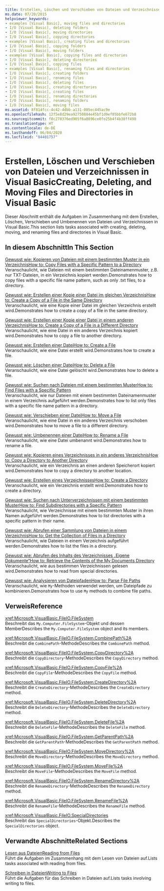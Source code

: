 ```yaml
---
title: Erstellen, Löschen und Verschieben von Dateien und Verzeichnissen
ms.date: 07/20/2015
helpviewer_keywords:
- examples [Visual Basic], moving files and directories
- I/O [Visual Basic], deleting folders
- I/O [Visual Basic], moving directories
- I/O [Visual Basic], copying directories
- examples [Visual Basic], creating files and directories
- I/O [Visual Basic], copying folders
- I/O [Visual Basic], moving folders
- examples [Visual Basic], copying files and directories
- I/O [Visual Basic], deleting directories
- I/O [Visual Basic], copying files
- examples [Visual Basic], renaming files and directories
- I/O [Visual Basic], creating folders
- I/O [Visual Basic], renaming files
- I/O [Visual Basic], deleting files
- I/O [Visual Basic], creating directories
- I/O [Visual Basic], creating files
- I/O [Visual Basic], renaming directories
- I/O [Visual Basic], renaming folders
- I/O [Visual Basic], moving files
ms.assetid: 8f814fcc-4c42-4dbb-a131-005ec445ac9e
ms.openlocfilehash: 12f5e8d29ea92750884e45bf1d9ef05bbfe672b8
ms.sourcegitcommit: f8c270376ed905f6a8896ce0fe25b4f4b38ff498
ms.translationtype: HT
ms.contentlocale: de-DE
ms.lasthandoff: 06/04/2020
ms.locfileid: "84401757"
---
```

# <a name="creating-deleting-and-moving-files-and-directories-in-visual-basic"></a><span data-ttu-id="587f1-102">Erstellen, Löschen und Verschieben von Dateien und Verzeichnissen in Visual Basic</span><span class="sxs-lookup"><span data-stu-id="587f1-102">Creating, Deleting, and Moving Files and Directories in Visual Basic</span></span>

<span data-ttu-id="587f1-103">Dieser Abschnitt enthält die Aufgaben im Zusammenhang mit dem Erstellen, Löschen, Verschieben und Umbenennen von Dateien und Verzeichnissen in Visual Basic.</span><span class="sxs-lookup"><span data-stu-id="587f1-103">This section lists tasks associated with creating, deleting, moving, and renaming files and directories in Visual Basic.</span></span>  
  
## <a name="in-this-section"></a><span data-ttu-id="587f1-104">In diesem Abschnitt</span><span class="sxs-lookup"><span data-stu-id="587f1-104">In This Section</span></span>  

 [<span data-ttu-id="587f1-105">Gewusst wie: Kopieren von Dateien mit einem bestimmten Muster in ein Verzeichnis</span><span class="sxs-lookup"><span data-stu-id="587f1-105">How to: Copy Files with a Specific Pattern to a Directory</span></span>](how-to-copy-files-with-a-specific-pattern-to-a-directory.md)  
 <span data-ttu-id="587f1-106">Veranschaulicht, wie Dateien mit einem bestimmten Dateinamenmuster, z.B. nur TXT-Dateien, in ein Verzeichnis kopiert werden.</span><span class="sxs-lookup"><span data-stu-id="587f1-106">Demonstrates how to copy files with a specific file name pattern, such as only .txt files, to a directory.</span></span>  
  
 [<span data-ttu-id="587f1-107">Gewusst wie: Erstellen einer Kopie einer Datei im gleichen Verzeichnis</span><span class="sxs-lookup"><span data-stu-id="587f1-107">How to: Create a Copy of a File in the Same Directory</span></span>](how-to-create-a-copy-of-a-file-in-the-same-directory.md)  
 <span data-ttu-id="587f1-108">Veranschaulicht, wie eine Kopie einer Datei im gleichen Verzeichnis erstellt wird.</span><span class="sxs-lookup"><span data-stu-id="587f1-108">Demonstrates how to create a copy of a file in the same directory.</span></span>  
  
 [<span data-ttu-id="587f1-109">Gewusst wie: Erstellen einer Kopie einer Datei in einem anderen Verzeichnis</span><span class="sxs-lookup"><span data-stu-id="587f1-109">How to: Create a Copy of a File in a Different Directory</span></span>](how-to-create-a-copy-of-a-file-in-a-different-directory.md)  
 <span data-ttu-id="587f1-110">Veranschaulicht, wie eine Datei in ein anderes Verzeichnis kopiert wird.</span><span class="sxs-lookup"><span data-stu-id="587f1-110">Demonstrates how to copy a file to another directory.</span></span>  
  
 [<span data-ttu-id="587f1-111">Gewusst wie: Erstellen einer Datei</span><span class="sxs-lookup"><span data-stu-id="587f1-111">How to: Create a File</span></span>](how-to-create-a-file.md)  
 <span data-ttu-id="587f1-112">Veranschaulicht, wie eine Datei erstellt wird.</span><span class="sxs-lookup"><span data-stu-id="587f1-112">Demonstrates how to create a file.</span></span>  
  
 [<span data-ttu-id="587f1-113">Gewusst wie: Löschen einer Datei</span><span class="sxs-lookup"><span data-stu-id="587f1-113">How to: Delete a File</span></span>](how-to-delete-a-file.md)  
 <span data-ttu-id="587f1-114">Veranschaulicht, wie eine Datei gelöscht wird.</span><span class="sxs-lookup"><span data-stu-id="587f1-114">Demonstrates how to delete a file.</span></span>  
  
 [<span data-ttu-id="587f1-115">Gewusst wie: Suchen nach Dateien mit einem bestimmten Muster</span><span class="sxs-lookup"><span data-stu-id="587f1-115">How to: Find Files with a Specific Pattern</span></span>](how-to-find-files-with-a-specific-pattern.md)  
 <span data-ttu-id="587f1-116">Veranschaulicht, wie nur Dateien mit einem bestimmten Dateinamenmuster in einem Verzeichnis aufgeführt werden.</span><span class="sxs-lookup"><span data-stu-id="587f1-116">Demonstrates how to list only files with a specific file name pattern in a directory.</span></span>  
  
 [<span data-ttu-id="587f1-117">Gewusst wie: Verschieben einer Datei</span><span class="sxs-lookup"><span data-stu-id="587f1-117">How to: Move a File</span></span>](how-to-move-a-file.md)  
 <span data-ttu-id="587f1-118">Veranschaulicht, wie eine Datei in ein anderes Verzeichnis verschoben wird.</span><span class="sxs-lookup"><span data-stu-id="587f1-118">Demonstrates how to move a file to a different directory.</span></span>  
  
 [<span data-ttu-id="587f1-119">Gewusst wie: Umbenennen einer Datei</span><span class="sxs-lookup"><span data-stu-id="587f1-119">How to: Rename a File</span></span>](how-to-rename-a-file.md)  
 <span data-ttu-id="587f1-120">Veranschaulicht, wie eine Datei umbenannt wird.</span><span class="sxs-lookup"><span data-stu-id="587f1-120">Demonstrates how to rename a file.</span></span>  
  
 [<span data-ttu-id="587f1-121">Gewusst wie: Kopieren eines Verzeichnisses in ein anderes Verzeichnis</span><span class="sxs-lookup"><span data-stu-id="587f1-121">How to: Copy a Directory to Another Directory</span></span>](how-to-copy-a-directory-to-another-directory.md)  
 <span data-ttu-id="587f1-122">Veranschaulicht, wie ein Verzeichnis an einen anderen Speicherort kopiert wird.</span><span class="sxs-lookup"><span data-stu-id="587f1-122">Demonstrates how to copy a directory to another location.</span></span>  
  
 [<span data-ttu-id="587f1-123">Gewusst wie: Erstellen eines Verzeichnisses</span><span class="sxs-lookup"><span data-stu-id="587f1-123">How to: Create a Directory</span></span>](how-to-create-a-directory.md)  
 <span data-ttu-id="587f1-124">Veranschaulicht, wie ein Verzeichnis erstellt wird.</span><span class="sxs-lookup"><span data-stu-id="587f1-124">Demonstrates how to create a directory.</span></span>  
  
 [<span data-ttu-id="587f1-125">Gewusst wie: Suchen nach Unterverzeichnissen mit einem bestimmten Muster</span><span class="sxs-lookup"><span data-stu-id="587f1-125">How to: Find Subdirectories with a Specific Pattern</span></span>](how-to-find-subdirectories-with-a-specific-pattern.md)  
 <span data-ttu-id="587f1-126">Veranschaulicht, wie Verzeichnisse mit einem bestimmten Muster in ihren Namen aufgeführt werden.</span><span class="sxs-lookup"><span data-stu-id="587f1-126">Demonstrates how to list directories with a specific pattern in their name.</span></span>  
  
 [<span data-ttu-id="587f1-127">Gewusst wie: Abrufen einer Sammlung von Dateien in einem Verzeichnis</span><span class="sxs-lookup"><span data-stu-id="587f1-127">How to: Get the Collection of Files in a Directory</span></span>](how-to-get-the-collection-of-files-in-a-directory.md)  
 <span data-ttu-id="587f1-128">Veranschaulicht, wie Dateien in einem Verzeichnis aufgeführt werden.</span><span class="sxs-lookup"><span data-stu-id="587f1-128">Demonstrates how to list the files in a directory.</span></span>  
  
 [<span data-ttu-id="587f1-129">Gewusst wie: Abrufen des Inhalts des Verzeichnisses „Eigene Dokumente“</span><span class="sxs-lookup"><span data-stu-id="587f1-129">How to: Retrieve the Contents of the My Documents Directory</span></span>](how-to-retrieve-the-contents-of-the-my-documents-directory.md)  
 <span data-ttu-id="587f1-130">Veranschaulicht, wie aus bestimmen Verzeichnissen gelesen wird.</span><span class="sxs-lookup"><span data-stu-id="587f1-130">Demonstrates how to read from special directories.</span></span>  
  
 [<span data-ttu-id="587f1-131">Gewusst wie: Analysieren von Dateipfaden</span><span class="sxs-lookup"><span data-stu-id="587f1-131">How to: Parse File Paths</span></span>](how-to-parse-file-paths.md)  
 <span data-ttu-id="587f1-132">Veranschaulicht, wie `My`-Methoden verwendet werden, um Dateipfade zu kombinieren.</span><span class="sxs-lookup"><span data-stu-id="587f1-132">Demonstrates how to use `My` methods to combine file paths.</span></span>  
  
## <a name="reference"></a><span data-ttu-id="587f1-133">Verweis</span><span class="sxs-lookup"><span data-stu-id="587f1-133">Reference</span></span>  

 <xref:Microsoft.VisualBasic.FileIO.FileSystem>  
 <span data-ttu-id="587f1-134">Beschreibt das `My.Computer.FileSystem`-Objekt und dessen Member</span><span class="sxs-lookup"><span data-stu-id="587f1-134">Describes the `My.Computer.FileSystem` object and its members.</span></span>  
  
 <xref:Microsoft.VisualBasic.FileIO.FileSystem.CombinePath%2A>  
 <span data-ttu-id="587f1-135">Beschreibt die `CombinePath`-Methode</span><span class="sxs-lookup"><span data-stu-id="587f1-135">Describes the `CombinePath` method.</span></span>  
  
 <xref:Microsoft.VisualBasic.FileIO.FileSystem.CopyDirectory%2A>  
 <span data-ttu-id="587f1-136">Beschreibt die `CopyDirectory`-Methode</span><span class="sxs-lookup"><span data-stu-id="587f1-136">Describes the `CopyDirectory` method.</span></span>  
  
 <xref:Microsoft.VisualBasic.FileIO.FileSystem.CopyFile%2A>  
 <span data-ttu-id="587f1-137">Beschreibt die `CopyFile`-Methode</span><span class="sxs-lookup"><span data-stu-id="587f1-137">Describes the `CopyFile` method.</span></span>  
  
 <xref:Microsoft.VisualBasic.FileIO.FileSystem.CreateDirectory%2A>  
 <span data-ttu-id="587f1-138">Beschreibt die `CreateDirectory`-Methode</span><span class="sxs-lookup"><span data-stu-id="587f1-138">Describes the `CreateDirectory` method.</span></span>  
  
 <xref:Microsoft.VisualBasic.FileIO.FileSystem.DeleteDirectory%2A>  
 <span data-ttu-id="587f1-139">Beschreibt die `DeleteDirectory`-Methode</span><span class="sxs-lookup"><span data-stu-id="587f1-139">Describes the `DeleteDirectory` method.</span></span>  
  
 <xref:Microsoft.VisualBasic.FileIO.FileSystem.DeleteFile%2A>  
 <span data-ttu-id="587f1-140">Beschreibt die `DeleteFile`-Methode</span><span class="sxs-lookup"><span data-stu-id="587f1-140">Describes the `DeleteFile` method.</span></span>  
  
 <xref:Microsoft.VisualBasic.FileIO.FileSystem.GetParentPath%2A>  
 <span data-ttu-id="587f1-141">Beschreibt die `GetParentPath`-Methode</span><span class="sxs-lookup"><span data-stu-id="587f1-141">Describes the `GetParentPath` method.</span></span>  
  
 <xref:Microsoft.VisualBasic.FileIO.FileSystem.MoveDirectory%2A>  
 <span data-ttu-id="587f1-142">Beschreibt die `MoveDirectory`-Methode</span><span class="sxs-lookup"><span data-stu-id="587f1-142">Describes the `MoveDirectory` method.</span></span>  
  
 <xref:Microsoft.VisualBasic.FileIO.FileSystem.MoveFile%2A>  
 <span data-ttu-id="587f1-143">Beschreibt die `MoveFile`-Methode</span><span class="sxs-lookup"><span data-stu-id="587f1-143">Describes the `MoveFile` method.</span></span>  
  
 <xref:Microsoft.VisualBasic.FileIO.FileSystem.RenameDirectory%2A>  
 <span data-ttu-id="587f1-144">Beschreibt die `RenameDirectory`-Methode</span><span class="sxs-lookup"><span data-stu-id="587f1-144">Describes the `RenameDirectory` method.</span></span>  
  
 <xref:Microsoft.VisualBasic.FileIO.FileSystem.RenameFile%2A>  
 <span data-ttu-id="587f1-145">Beschreibt die `RenameFile`-Methode</span><span class="sxs-lookup"><span data-stu-id="587f1-145">Describes the `RenameFile` method.</span></span>  
  
 <xref:Microsoft.VisualBasic.FileIO.SpecialDirectories>  
 <span data-ttu-id="587f1-146">Beschreibt das `SpecialDirectories`-Objekt.</span><span class="sxs-lookup"><span data-stu-id="587f1-146">Describes the `SpecialDirectories` object.</span></span>  
  
## <a name="related-sections"></a><span data-ttu-id="587f1-147">Verwandte Abschnitte</span><span class="sxs-lookup"><span data-stu-id="587f1-147">Related Sections</span></span>  

 [<span data-ttu-id="587f1-148">Lesen aus Dateien</span><span class="sxs-lookup"><span data-stu-id="587f1-148">Reading from Files</span></span>](reading-from-files.md)  
 <span data-ttu-id="587f1-149">Führt die Aufgaben im Zusammenhang mit dem Lesen von Dateien auf.</span><span class="sxs-lookup"><span data-stu-id="587f1-149">Lists tasks associated with reading from files.</span></span>  
  
 [<span data-ttu-id="587f1-150">Schreiben in Dateien</span><span class="sxs-lookup"><span data-stu-id="587f1-150">Writing to Files</span></span>](writing-to-files.md)  
 <span data-ttu-id="587f1-151">Führt die Aufgaben für das Schreiben in Dateien auf.</span><span class="sxs-lookup"><span data-stu-id="587f1-151">Lists tasks involving writing to files.</span></span>
